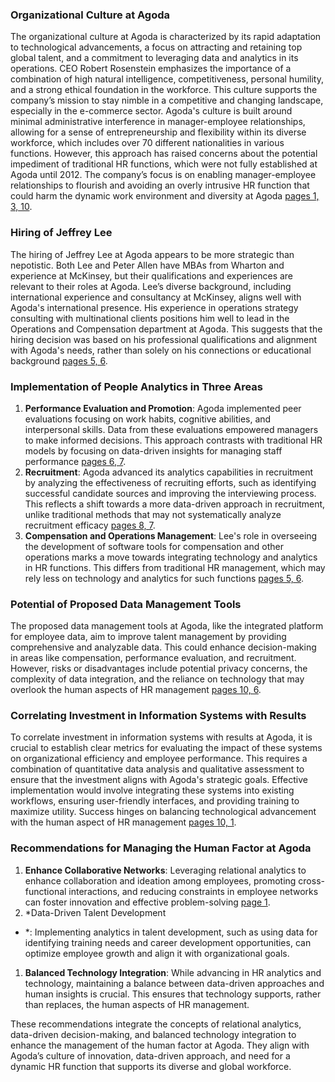### Organizational Culture at Agoda

The organizational culture at Agoda is characterized by its rapid adaptation to technological advancements, a focus on attracting and retaining top global talent, and a commitment to leveraging data and analytics in its operations. CEO Robert Rosenstein emphasizes the importance of a combination of high natural intelligence, competitiveness, personal humility, and a strong ethical foundation in the workforce. This culture supports the company’s mission to stay nimble in a competitive and changing landscape, especially in the e-commerce sector. Agoda's culture is built around minimal administrative interference in manager-employee relationships, allowing for a sense of entrepreneurship and flexibility within its diverse workforce, which includes over 70 different nationalities in various functions. However, this approach has raised concerns about the potential impediment of traditional HR functions, which were not fully established at Agoda until 2012. The company’s focus is on enabling manager-employee relationships to flourish and avoiding an overly intrusive HR function that could harm the dynamic work environment and diversity at Agoda [pages 1, 3, 10](https://myaidrive.com/?r=c#/home?folder=&file=Agoda.pdf&pdfPage=3).

### Hiring of Jeffrey Lee

The hiring of Jeffrey Lee at Agoda appears to be more strategic than nepotistic. Both Lee and Peter Allen have MBAs from Wharton and experience at McKinsey, but their qualifications and experiences are relevant to their roles at Agoda. Lee’s diverse background, including international experience and consultancy at McKinsey, aligns well with Agoda's international presence. His experience in operations strategy consulting with multinational clients positions him well to lead in the Operations and Compensation department at Agoda. This suggests that the hiring decision was based on his professional qualifications and alignment with Agoda's needs, rather than solely on his connections or educational background [pages 5, 6](https://myaidrive.com/?r=c#/home?folder=&file=Agoda.pdf&pdfPage=5).

### Implementation of People Analytics in Three Areas

1. **Performance Evaluation and Promotion**: Agoda implemented peer evaluations focusing on work habits, cognitive abilities, and interpersonal skills. Data from these evaluations empowered managers to make informed decisions. This approach contrasts with traditional HR models by focusing on data-driven insights for managing staff performance [pages 6, 7](https://myaidrive.com/?r=c#/home?folder=&file=Agoda.pdf&pdfPage=6).
2. **Recruitment**: Agoda advanced its analytics capabilities in recruitment by analyzing the effectiveness of recruiting efforts, such as identifying successful candidate sources and improving the interviewing process. This reflects a shift towards a more data-driven approach in recruitment, unlike traditional methods that may not systematically analyze recruitment efficacy [pages 8, 7](https://myaidrive.com/?r=c#/home?folder=&file=Agoda.pdf&pdfPage=8).
3. **Compensation and Operations Management**: Lee's role in overseeing the development of software tools for compensation and other operations marks a move towards integrating technology and analytics in HR functions. This differs from traditional HR management, which may rely less on technology and analytics for such functions [pages 5, 6](https://myaidrive.com/?r=c#/home?folder=&file=Agoda.pdf&pdfPage=5).

### Potential of Proposed Data Management Tools

The proposed data management tools at Agoda, like the integrated platform for employee data, aim to improve talent management by providing comprehensive and analyzable data. This could enhance decision-making in areas like compensation, performance evaluation, and recruitment. However, risks or disadvantages include potential privacy concerns, the complexity of data integration, and the reliance on technology that may overlook the human aspects of HR management [pages 10, 6](https://myaidrive.com/?r=c#/home?folder=&file=Agoda.pdf&pdfPage=10).

### Correlating Investment in Information Systems with Results

To correlate investment in information systems with results at Agoda, it is crucial to establish clear metrics for evaluating the impact of these systems on organizational efficiency and employee performance. This requires a combination of quantitative data analysis and qualitative assessment to ensure that the investment aligns with Agoda's strategic goals. Effective implementation would involve integrating these systems into existing workflows, ensuring user-friendly interfaces, and providing training to maximize utility. Success hinges on balancing technological advancement with the human aspect of HR management [pages 10, 1](https://myaidrive.com/?r=c#/home?folder=&file=Agoda.pdf&pdfPage=10).

### Recommendations for Managing the Human Factor at Agoda

1. **Enhance Collaborative Networks**: Leveraging relational analytics to enhance collaboration and ideation among employees, promoting cross-functional interactions, and reducing constraints in employee networks can foster innovation and effective problem-solving [page 1](https://myaidrive.com/?r=c#/home?folder=&file=apuntesBPA.pdf&pdfPage=1).
2. *Data-Driven Talent Development

- *: Implementing analytics in talent development, such as using data for identifying training needs and career development opportunities, can optimize employee growth and align it with organizational goals.

1. **Balanced Technology Integration**: While advancing in HR analytics and technology, maintaining a balance between data-driven approaches and human insights is crucial. This ensures that technology supports, rather than replaces, the human aspects of HR management.

These recommendations integrate the concepts of relational analytics, data-driven decision-making, and balanced technology integration to enhance the management of the human factor at Agoda. They align with Agoda’s culture of innovation, data-driven approach, and need for a dynamic HR function that supports its diverse and global workforce.